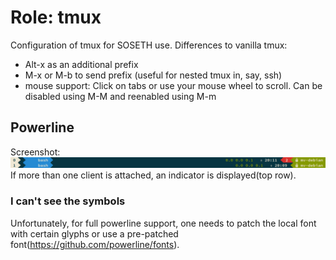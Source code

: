 # Role: tmux

Configuration of tmux for SOSETH use.
Differences to vanilla tmux:
- Alt-x as an additional prefix
- M-x or M-b to send prefix (useful for nested tmux in, say, ssh)
- mouse support: Click on tabs or use your mouse wheel to scroll. Can be disabled using M-M and reenabled using M-m

## Powerline
Screenshot:
![Screenshot](screenshot.jpg)
If more than one client is attached, an indicator is displayed(top row).
### I can't see the symbols
Unfortunately, for full powerline support, one needs to patch the local font with certain glyphs or use a pre-patched font(https://github.com/powerline/fonts).

